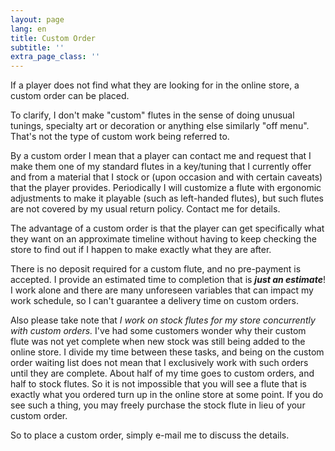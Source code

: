 ```yaml
---
layout: page
lang: en
title: Custom Order
subtitle: ''
extra_page_class: ''
---
```


If a player does not find what they are looking for in the online store, a custom order can be placed.

To clarify, I don't make "custom" flutes in the sense of doing unusual tunings, specialty art or decoration or anything else similarly "off menu".  That's not the type of custom work being referred to.

By a custom order I mean that a player can contact me and request that I make them one of my standard flutes in a key/tuning that I currently offer and from a material that I stock or (upon occasion and with certain caveats) that the player provides.  Periodically I will customize a flute with ergonomic adjustments to make it playable (such as left-handed flutes), but such flutes are not covered by my usual return policy.  Contact me for details.

The advantage of a custom order is that the player can get specifically what they want on an approximate timeline without having to keep checking the store to find out if I happen to make exactly what they are after.

There is no deposit required for a custom flute, and no pre-payment is accepted.  I provide an estimated time to completion that is ***just an estimate***!  I work alone and there are many unforeseen variables that can impact my work schedule, so I can't guarantee a delivery time on custom orders.

Also please take note that *I work on stock flutes for my store concurrently with custom orders.*  I've had some customers wonder why their custom flute was not yet complete when new stock was still being added to the online store.  I divide my time between these tasks, and being on the custom order waiting list does not mean that I exclusively work with such orders until they are complete.  About half of my time goes to custom orders, and half to stock flutes.  So it is not impossible that you will see a flute that is exactly what you ordered turn up in the online store at some point.  If you do see such a thing, you may freely purchase the stock flute in lieu of your custom order.

So to place a custom order, simply e-mail me to discuss the details.
